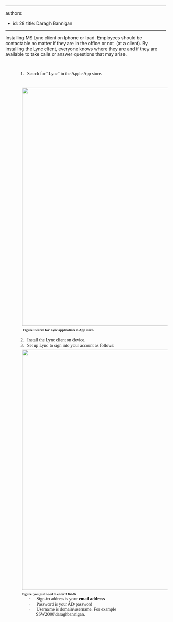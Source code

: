 

---
authors:
  - id: 28
    title: Daragh Bannigan
---




<span class='intro'> Installing MS Lync client on Iphone or Ipad. Employees should be contactable no matter if they are in the office or not&#160; (at a client). By installing the Lync client, everyone knows where they are and if they are available to take calls or answer questions that may arise. </span>

​ <div style="margin&#58;0cm 0cm 0pt 54pt;text-indent&#58;-18pt;"><span><span><font face="Tahoma">1.</font><span style="font&#58;7pt/normal &quot;times new roman&quot;;font-size-adjust&#58;none;font-stretch&#58;normal;">&#160;&#160;&#160; </span></span></span><font face="Tahoma">Search for “Lync” in the Apple App store.</font></div>
<div style="margin&#58;0cm 0cm 0pt 36pt;"><font face="Tahoma">&#160;<img width="497" height="744" src="/ITAndNetworking/PublishingImages/Lync1.png" alt="" style="margin&#58;5px;width&#58;497px;height&#58;744px;" /><br>&#160; </font><b><span style="font-size&#58;8pt;"><font face="Tahoma">Figure&#58; Search for Lync application in App store.</font></span></b></div>
<div style="margin&#58;0cm 0cm 0pt 36pt;"><b><span style="font-size&#58;8pt;"><font face="Tahoma"></font></span></b>&#160;</div>
<div style="margin&#58;0cm 0cm 0pt 54pt;text-indent&#58;-18pt;"><span><span><font face="Tahoma">2.</font><span style="font&#58;7pt/normal &quot;times new roman&quot;;font-size-adjust&#58;none;font-stretch&#58;normal;">&#160;&#160;&#160; </span></span></span><font face="Tahoma">Install the Lync client on device.</font></div>
<div style="margin&#58;0cm 0cm 0pt 54pt;text-indent&#58;-18pt;"><span><span><font face="Tahoma">3.</font><span style="font&#58;7pt/normal &quot;times new roman&quot;;font-size-adjust&#58;none;font-stretch&#58;normal;">&#160;&#160;&#160; </span></span></span><font face="Tahoma">Set up Lync to sign into your account as follows&#58;</font></div>
<div style="margin&#58;0cm 0cm 0pt 36pt;"><font face="Tahoma"><img width="502" height="751" src="/ITAndNetworking/PublishingImages/Lync2.png" alt="" style="margin&#58;5px;width&#58;502px;height&#58;751px;" /><br>&#160;</font><b><span style="font-size&#58;8pt;"><font face="Tahoma">Figure&#58; you just need to enter 3 fields</font></span></b></div>
<div style="margin&#58;0cm 0cm 0pt 72pt;text-indent&#58;-18pt;"><span style="font-family&#58;symbol;"><span>·<span style="font&#58;7pt/normal &quot;times new roman&quot;;font-size-adjust&#58;none;font-stretch&#58;normal;">&#160;&#160;&#160;&#160;&#160;&#160;&#160;&#160; </span></span></span><font face="Tahoma">Sign-in address is your <b>email address</b></font></div>
<div style="margin&#58;0cm 0cm 0pt 72pt;text-indent&#58;-18pt;"><span style="font-family&#58;symbol;"><span>·<span style="font&#58;7pt/normal &quot;times new roman&quot;;font-size-adjust&#58;none;font-stretch&#58;normal;">&#160;&#160;&#160;&#160;&#160;&#160;&#160;&#160; </span></span></span><font face="Tahoma">Password is your AD password</font></div>
<div style="margin&#58;0cm 0cm 0pt 72pt;text-indent&#58;-18pt;"><span style="font-family&#58;symbol;"><span>·<span style="font&#58;7pt/normal &quot;times new roman&quot;;font-size-adjust&#58;none;font-stretch&#58;normal;">&#160;&#160;&#160;&#160;&#160;&#160;&#160;&#160; </span></span></span><font face="Tahoma">Username is domain\username. For example SSW2000\daraghbannigan.</font></div>


